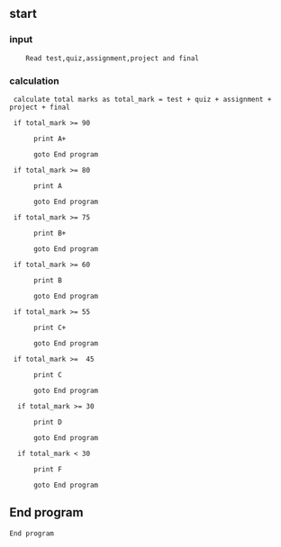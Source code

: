 ## start
  ### input
        Read test,quiz,assignment,project and final

  ### calculation
     calculate total marks as total_mark = test + quiz + assignment + project + final

     if total_mark >= 90 

          print A+
  
          goto End program

     if total_mark >= 80 

          print A
  
          goto End program

     if total_mark >= 75 

          print B+
  
          goto End program

     if total_mark >= 60 

          print B
  
          goto End program

     if total_mark >= 55

          print C+
        
          goto End program

     if total_mark >=  45

          print C
  
          goto End program

      if total_mark >= 30 

          print D
  
          goto End program

      if total_mark < 30 

          print F
  
          goto End program

 ## End program
    End program
